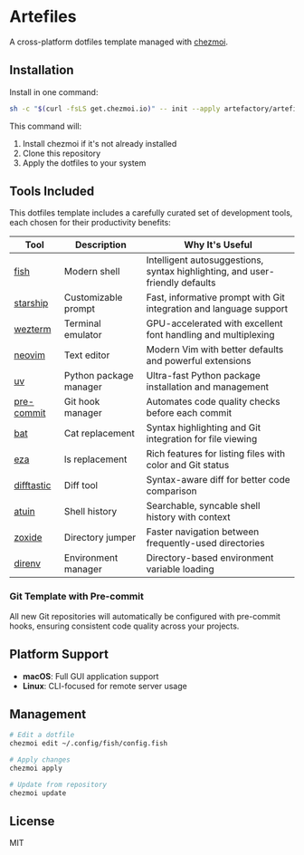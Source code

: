 # Artefiles

A cross-platform dotfiles template managed with [chezmoi](https://chezmoi.io/).

## Installation

Install in one command:

```bash
sh -c "$(curl -fsLS get.chezmoi.io)" -- init --apply artefactory/artefiles
```

This command will:

1. Install chezmoi if it's not already installed
1. Clone this repository
1. Apply the dotfiles to your system

## Tools Included

This dotfiles template includes a carefully curated set of development tools, each chosen for their productivity benefits:

| Tool                                                | Description            | Why It's Useful                                                              |
| --------------------------------------------------- | ---------------------- | ---------------------------------------------------------------------------- |
| [fish](https://fishshell.com/)                      | Modern shell           | Intelligent autosuggestions, syntax highlighting, and user-friendly defaults |
| [starship](https://starship.rs/)                    | Customizable prompt    | Fast, informative prompt with Git integration and language support           |
| [wezterm](https://wezfurlong.org/wezterm/)          | Terminal emulator      | GPU-accelerated with excellent font handling and multiplexing                |
| [neovim](https://neovim.io/)                        | Text editor            | Modern Vim with better defaults and powerful extensions                      |
| [uv](https://github.com/astral-sh/uv)               | Python package manager | Ultra-fast Python package installation and management                        |
| [pre-commit](https://pre-commit.com/)               | Git hook manager       | Automates code quality checks before each commit                             |
| [bat](https://github.com/sharkdp/bat)               | Cat replacement        | Syntax highlighting and Git integration for file viewing                     |
| [eza](https://github.com/eza-community/eza)         | ls replacement         | Rich features for listing files with color and Git status                    |
| [difftastic](https://github.com/Wilfred/difftastic) | Diff tool              | Syntax-aware diff for better code comparison                                 |
| [atuin](https://github.com/atuinsh/atuin)           | Shell history          | Searchable, syncable shell history with context                              |
| [zoxide](https://github.com/ajeetdsouza/zoxide)     | Directory jumper       | Faster navigation between frequently-used directories                        |
| [direnv](https://direnv.net/)                       | Environment manager    | Directory-based environment variable loading                                 |

### Git Template with Pre-commit

All new Git repositories will automatically be configured with pre-commit hooks, ensuring consistent code quality across your projects.

## Platform Support

- **macOS**: Full GUI application support
- **Linux**: CLI-focused for remote server usage

## Management

```bash
# Edit a dotfile
chezmoi edit ~/.config/fish/config.fish

# Apply changes
chezmoi apply

# Update from repository
chezmoi update
```

## License

MIT
